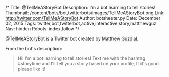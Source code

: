 /*
Title: @TellMeAStoryBot
Description: I'm a bot learning to tell stories!
Thumbnail: /content/bots/bot,twitterbots/images/TellMeAStoryBot.png
Link: http://twitter.com/TellMeAStoryBot
Author: botsheeter.py
Date: December 02, 2015
Tags: twitter,bot,twitterbot,active,interactive,story,matthewguz
Nav: hidden
Robots: index,follow
*/

[@TellMeAStoryBot](https://twitter.com/TellMeAStoryBot) is a Twitter bot created by [Matthew Guzdial](https://twitter.com/MatthewGuz). 

From the bot's description:

> Hi! I'm a bot learning to tell stories! Text me with the hashtag #storytime and I'll tell you a story based on your profile, If it's good please like it!



